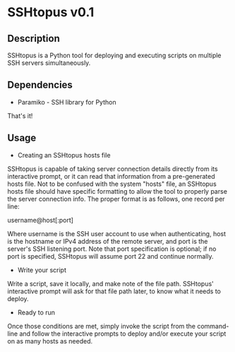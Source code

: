 SSHtopus v0.1
=============

Description
-----------

SSHtopus is a Python tool for deploying and executing scripts on multiple SSH servers simultaneously.  

Dependencies
------------

* Paramiko - SSH library for Python

That's it!

Usage
-----

* Creating an SSHtopus hosts file

SSHtopus is capable of taking server connection details directly from its interactive prompt, or it can read that information from a pre-generated hosts file.  Not to be confused with the system "hosts" file, an SSHtopus hosts file should have specific formatting to allow the tool to properly parse the server connection info.  The proper format is as follows, one record per line:

username@host[:port]

Where username is the SSH user account to use when authenticating, host is the hostname or IPv4 address of the remote server, and port is the server's SSH listening port.  Note that port specification is optional; if no port is specified, SSHtopus will assume port 22 and continue normally.

* Write your script

Write a script, save it locally, and make note of the file path.  SSHtopus' interactive prompt will ask for that file path later, to know what it needs to deploy.

* Ready to run

Once those conditions are met, simply invoke the script from the command-line and follow the interactive prompts to deploy and/or execute your script on as many hosts as needed.
